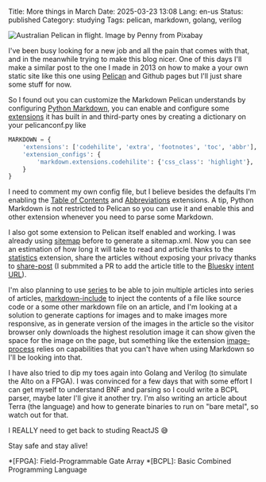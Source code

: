 Title: More things in March
Date: 2025-03-23 13:08
Lang: en-us
Status: published
Category: studying
Tags: pelican, markdown, golang, verilog

![Australian Pelican in flight. Image by Penny from Pixabay](/images/australian-pelican-9268481_1280.jpg)
<!-- Image by <a href="https://pixabay.com/users/pen_ash-5526837/?utm_source=link-attribution&utm_medium=referral&utm_campaign=image&utm_content=9268481">Penny</a> from <a href="https://pixabay.com//?utm_source=link-attribution&utm_medium=referral&utm_campaign=image&utm_content=9268481">Pixabay</a> -->

I've been busy looking for a new job and all the pain that comes with that, and in the meanwhile trying to make this blog nicer. One of this days I'll make a similar post to the one I made in 2013 on how to make a your own static site like this one using [Pelican](https://getpelican.com/) and Github pages but I'll just share some stuff for now.

So I found out you can customize the Markdown Pelican understands by configuring [Python Markdown](https://python-markdown.github.io/), you can enable and configure some [extensions](https://python-markdown.github.io/extensions/) it has built in and third-party ones by creating a dictionary on your pelicanconf.py like

```python
MARKDOWN = {
    'extensions': ['codehilite', 'extra', 'footnotes', 'toc', 'abbr'],
    'extension_configs': {
        'markdown.extensions.codehilite': {'css_class': 'highlight'},
    }
}
```

I need to comment my own config file, but I believe besides the defaults I'm enabling the [Table of Contents](https://python-markdown.github.io/extensions/toc/) and [Abbreviations](https://python-markdown.github.io/extensions/abbreviations/) extensions. A tip, Python Markdown is not restricted to Pelican so you can use it and enable this and other extension whenever you need to parse some Markdown.

I also got some extension to Pelican itself enabled and working. I was already using [sitemap](https://github.com/pelican-plugins/sitemap) before to generate a sitemap.xml. Now you can see an estimation of how long it will take to read and article thanks to the [statistics](https://github.com/pelican-plugins/statistics) extension, share the articles without exposing your privacy thanks to [share-post](https://github.com/pelican-plugins/share-post) (I submmited a PR to add the article title to the [Bluesky](https://bsky.app/) [intent URL](https://docs.bsky.app/docs/advanced-guides/intent-links)).

I'm also planning to use [series](https://github.com/pelican-plugins/series) to be able to join multiple articles into series of articles, [markdown-include](https://github.com/pelican-plugins/markdown-include) to inject the contents of a file like source code or a some other markdown file on an article, and I'm looking at a solution to generate captions for images and to make images more responsive, as in generate version of the images in the article so the visitor browser only downloads the highest resolution image it can show given the space for the image on the page, but something like the extension [image-process](https://github.com/pelican-plugins/image-process) relies on capabilities that you can't have when using Markdown so I'll be looking into that.

I have also tried to dip my toes again into Golang and Verilog (to simulate the Alto on a FPGA). I was convinced for a few days that with some effort I can get myself to understand BNF and parsing so I could write a BCPL parser, maybe later I'll give it another try. I'm also writing an article about Terra (the language) and how to generate binaries to run on "bare metal", so watch out for that.

I REALLY need to get back to studing ReactJS 😅

Stay safe and stay alive!

*[FPGA]: Field-Programmable Gate Array
*[BCPL]: Basic Combined Programming Language